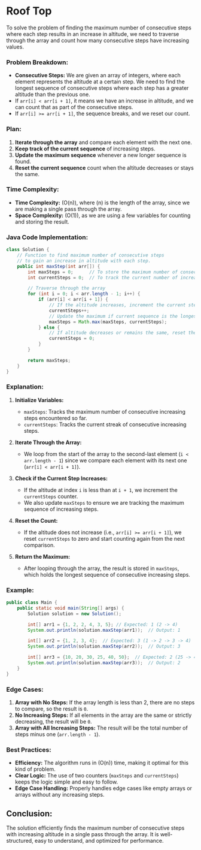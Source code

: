 # Roof Top

To solve the problem of finding the maximum number of consecutive steps where each step results in an increase in altitude, we need to traverse through the array and count how many consecutive steps have increasing values. 

### Problem Breakdown:
- **Consecutive Steps:** We are given an array of integers, where each element represents the altitude at a certain step. We need to find the longest sequence of consecutive steps where each step has a greater altitude than the previous one.
- If `arr[i] < arr[i + 1]`, it means we have an increase in altitude, and we can count that as part of the consecutive steps.
- If `arr[i] >= arr[i + 1]`, the sequence breaks, and we reset our count.

### Plan:
1. **Iterate through the array** and compare each element with the next one.
2. **Keep track of the current sequence** of increasing steps.
3. **Update the maximum sequence** whenever a new longer sequence is found.
4. **Reset the current sequence** count when the altitude decreases or stays the same.

### Time Complexity:
- **Time Complexity:** \(O(n)\), where \(n\) is the length of the array, since we are making a single pass through the array.
- **Space Complexity:** \(O(1)\), as we are using a few variables for counting and storing the result.

### Java Code Implementation:

```java
class Solution {
    // Function to find maximum number of consecutive steps
    // to gain an increase in altitude with each step.
    public int maxStep(int arr[]) {
        int maxSteps = 0;      // To store the maximum number of consecutive increasing steps
        int currentSteps = 0;  // To track the current number of increasing steps

        // Traverse through the array
        for (int i = 0; i < arr.length - 1; i++) {
            if (arr[i] < arr[i + 1]) {
                // If the altitude increases, increment the current step count
                currentSteps++;
                // Update the maximum if current sequence is the longest so far
                maxSteps = Math.max(maxSteps, currentSteps);
            } else {
                // If altitude decreases or remains the same, reset the current step count
                currentSteps = 0;
            }
        }

        return maxSteps;
    }
}
```

### Explanation:
1. **Initialize Variables:**
   - `maxSteps`: Tracks the maximum number of consecutive increasing steps encountered so far.
   - `currentSteps`: Tracks the current streak of consecutive increasing steps.

2. **Iterate Through the Array:**
   - We loop from the start of the array to the second-last element (`i < arr.length - 1`) since we compare each element with its next one (`arr[i] < arr[i + 1]`).
   
3. **Check if the Current Step Increases:**
   - If the altitude at index `i` is less than at `i + 1`, we increment the `currentSteps` counter.
   - We also update `maxSteps` to ensure we are tracking the maximum sequence of increasing steps.

4. **Reset the Count:**
   - If the altitude does not increase (i.e., `arr[i] >= arr[i + 1]`), we reset `currentSteps` to zero and start counting again from the next comparison.

5. **Return the Maximum:**
   - After looping through the array, the result is stored in `maxSteps`, which holds the longest sequence of consecutive increasing steps.

### Example:

```java
public class Main {
    public static void main(String[] args) {
        Solution solution = new Solution();

        int[] arr1 = {1, 2, 2, 4, 3, 5}; // Expected: 1 (2 -> 4)
        System.out.println(solution.maxStep(arr1));  // Output: 1

        int[] arr2 = {1, 2, 3, 4};  // Expected: 3 (1 -> 2 -> 3 -> 4)
        System.out.println(solution.maxStep(arr2));  // Output: 3

        int[] arr3 = {10, 20, 30, 25, 40, 50};  // Expected: 2 (25 -> 40 -> 50)
        System.out.println(solution.maxStep(arr3));  // Output: 2
    }
}
```

### Edge Cases:
1. **Array with No Steps:** If the array length is less than 2, there are no steps to compare, so the result is `0`.
2. **No Increasing Steps:** If all elements in the array are the same or strictly decreasing, the result will be `0`.
3. **Array with All Increasing Steps:** The result will be the total number of steps minus one (`arr.length - 1`).

### Best Practices:
- **Efficiency:** The algorithm runs in \(O(n)\) time, making it optimal for this kind of problem.
- **Clear Logic:** The use of two counters (`maxSteps` and `currentSteps`) keeps the logic simple and easy to follow.
- **Edge Case Handling:** Properly handles edge cases like empty arrays or arrays without any increasing steps.

## Conclusion:
The solution efficiently finds the maximum number of consecutive steps with increasing altitude in a single pass through the array. It is well-structured, easy to understand, and optimized for performance.
